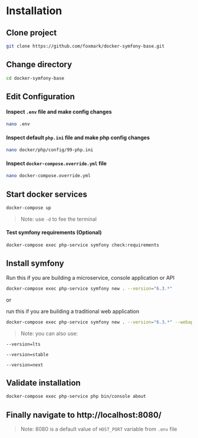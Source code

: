 # Installation

## Clone project

```sh 
git clone https://github.com/foxmark/docker-symfony-base.git
```

## Change directory

```sh
cd docker-symfony-base
```

## Edit Configuration

#### Inspect ```.env``` file and make config changes

```sh
nano .env
```

#### Inspect default ```php.ini``` file and make php config changes

```sh
nano docker/php/config/99-php.ini
```

#### Inspect ```docker-compose.override.yml``` file

```sh
nano docker-compose.override.yml
```


## Start docker services

```sh
docker-compose up
```

> Note: use ```-d``` to fee the terminal

#### Test symfony requirements (Optional)

```sh
docker-compose exec php-service symfony check:requirements
```

## Install symfony

Run this if you are building a microservice, console application or API

```sh
docker-compose exec php-service symfony new . --version="6.3.*"
```

or

run this if you are building a traditional web application

```sh
docker-compose exec php-service symfony new . --version="6.3.*" --webapp
```

> Note: you can also use:

```--version=lts``` 

```--version=stable```

```--version=next```

## Validate installation

```sh
docker-compose exec php-service php bin/console about
```

## Finally navigate to http://localhost:8080/ 

> Note: 8080 is a default value of ```HOST_PORT``` variable from ```.env``` file